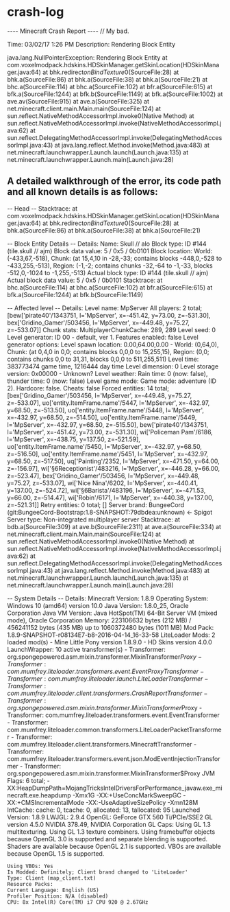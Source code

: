 # crash-log
---- Minecraft Crash Report ----
// My bad.

Time: 03/02/17 1:26 PM
Description: Rendering Block Entity

java.lang.NullPointerException: Rendering Block Entity
	at com.voxelmodpack.hdskins.HDSkinManager.getSkinLocation(HDSkinManager.java:64)
	at bhk.redirect$onBindTexture$0(SourceFile:28)
	at bhk.a(SourceFile:86)
	at bhk.a(SourceFile:38)
	at bhk.a(SourceFile:21)
	at bhc.a(SourceFile:114)
	at bhc.a(SourceFile:102)
	at bfr.a(SourceFile:615)
	at bfk.a(SourceFile:1244)
	at bfk.b(SourceFile:1149)
	at bfk.a(SourceFile:1002)
	at ave.av(SourceFile:915)
	at ave.a(SourceFile:325)
	at net.minecraft.client.main.Main.main(SourceFile:124)
	at sun.reflect.NativeMethodAccessorImpl.invoke0(Native Method)
	at sun.reflect.NativeMethodAccessorImpl.invoke(NativeMethodAccessorImpl.java:62)
	at sun.reflect.DelegatingMethodAccessorImpl.invoke(DelegatingMethodAccessorImpl.java:43)
	at java.lang.reflect.Method.invoke(Method.java:483)
	at net.minecraft.launchwrapper.Launch.launch(Launch.java:135)
	at net.minecraft.launchwrapper.Launch.main(Launch.java:28)


A detailed walkthrough of the error, its code path and all known details is as follows:
---------------------------------------------------------------------------------------

-- Head --
Stacktrace:
	at com.voxelmodpack.hdskins.HDSkinManager.getSkinLocation(HDSkinManager.java:64)
	at bhk.redirect$onBindTexture$0(SourceFile:28)
	at bhk.a(SourceFile:86)
	at bhk.a(SourceFile:38)
	at bhk.a(SourceFile:21)

-- Block Entity Details --
Details:
	Name: Skull // alo
	Block type: ID #144 (tile.skull // ajm)
	Block data value: 5 / 0x5 / 0b0101
	Block location: World: (-433,67,-518), Chunk: (at 15,4,10 in -28,-33; contains blocks -448,0,-528 to -433,255,-513), Region: (-1,-2; contains chunks -32,-64 to -1,-33, blocks -512,0,-1024 to -1,255,-513)
	Actual block type: ID #144 (tile.skull // ajm)
	Actual block data value: 5 / 0x5 / 0b0101
Stacktrace:
	at bhc.a(SourceFile:114)
	at bhc.a(SourceFile:102)
	at bfr.a(SourceFile:615)
	at bfk.a(SourceFile:1244)
	at bfk.b(SourceFile:1149)

-- Affected level --
Details:
	Level name: MpServer
	All players: 2 total; [bew['pirate40'/1343751, l='MpServer', x=-451.42, y=73.00, z=-531.30], bex['Gridino_Gamer'/503456, l='MpServer', x=-449.48, y=75.27, z=-533.07]]
	Chunk stats: MultiplayerChunkCache: 289, 289
	Level seed: 0
	Level generator: ID 00 - default, ver 1. Features enabled: false
	Level generator options: 
	Level spawn location: 0.00,64.00,0.00 - World: (0,64,0), Chunk: (at 0,4,0 in 0,0; contains blocks 0,0,0 to 15,255,15), Region: (0,0; contains chunks 0,0 to 31,31, blocks 0,0,0 to 511,255,511)
	Level time: 383773474 game time, 1216444 day time
	Level dimension: 0
	Level storage version: 0x00000 - Unknown?
	Level weather: Rain time: 0 (now: false), thunder time: 0 (now: false)
	Level game mode: Game mode: adventure (ID 2). Hardcore: false. Cheats: false
	Forced entities: 14 total; [bex['Gridino_Gamer'/503456, l='MpServer', x=-449.48, y=75.27, z=-533.07], uo['entity.ItemFrame.name'/5447, l='MpServer', x=-432.97, y=68.50, z=-513.50], uo['entity.ItemFrame.name'/5448, l='MpServer', x=-432.97, y=68.50, z=-514.50], uo['entity.ItemFrame.name'/5449, l='MpServer', x=-432.97, y=68.50, z=-515.50], bew['pirate40'/1343751, l='MpServer', x=-451.42, y=73.00, z=-531.30], wi['Policeman Pam'/6186, l='MpServer', x=-438.75, y=137.50, z=-521.59], uo['entity.ItemFrame.name'/5450, l='MpServer', x=-432.97, y=68.50, z=-516.50], uo['entity.ItemFrame.name'/5451, l='MpServer', x=-432.97, y=68.50, z=-517.50], uq['Painting'/2352, l='MpServer', x=-471.50, y=64.00, z=-156.97], wi['§6Receptionist'/483216, l='MpServer', x=-446.28, y=66.00, z=-523.47], bex['Gridino_Gamer'/503456, l='MpServer', x=-449.48, y=75.27, z=-533.07], wi['Nice Nina'/6202, l='MpServer', x=-440.41, y=137.00, z=-524.72], wi['§6Barista'/483196, l='MpServer', x=-471.53, y=66.00, z=-514.47], wi['Robin'/6171, l='MpServer', x=-440.38, y=137.00, z=-521.31]]
	Retry entities: 0 total; []
	Server brand: BungeeCord (git:BungeeCord-Bootstrap:1.8-SNAPSHOT:79dbdea:unknown) <- Spigot
	Server type: Non-integrated multiplayer server
Stacktrace:
	at bdb.a(SourceFile:309)
	at ave.b(SourceFile:2311)
	at ave.a(SourceFile:334)
	at net.minecraft.client.main.Main.main(SourceFile:124)
	at sun.reflect.NativeMethodAccessorImpl.invoke0(Native Method)
	at sun.reflect.NativeMethodAccessorImpl.invoke(NativeMethodAccessorImpl.java:62)
	at sun.reflect.DelegatingMethodAccessorImpl.invoke(DelegatingMethodAccessorImpl.java:43)
	at java.lang.reflect.Method.invoke(Method.java:483)
	at net.minecraft.launchwrapper.Launch.launch(Launch.java:135)
	at net.minecraft.launchwrapper.Launch.main(Launch.java:28)

-- System Details --
Details:
	Minecraft Version: 1.8.9
	Operating System: Windows 10 (amd64) version 10.0
	Java Version: 1.8.0_25, Oracle Corporation
	Java VM Version: Java HotSpot(TM) 64-Bit Server VM (mixed mode), Oracle Corporation
	Memory: 223106632 bytes (212 MB) / 456241152 bytes (435 MB) up to 1060372480 bytes (1011 MB)
	Mod Pack: 1.8.9-SNAPSHOT-r08134E7-b8-2016-04-14_16-33-58
	LiteLoader Mods: 2 loaded mod(s)
          - Mine Little Pony version 1.8.9.0
          - HD Skins version 4.0.0
	LaunchWrapper: 10 active transformer(s)
          - Transformer: org.spongepowered.asm.mixin.transformer.MixinTransformer$Proxy
          - Transformer: com.mumfrey.liteloader.transformers.event.EventProxyTransformer
          - Transformer: com.mumfrey.liteloader.launch.LiteLoaderTransformer
          - Transformer: com.mumfrey.liteloader.client.transformers.CrashReportTransformer
          - Transformer: org.spongepowered.asm.mixin.transformer.MixinTransformer$Proxy
          - Transformer: com.mumfrey.liteloader.transformers.event.EventTransformer
          - Transformer: com.mumfrey.liteloader.common.transformers.LiteLoaderPacketTransformer
          - Transformer: com.mumfrey.liteloader.client.transformers.MinecraftTransformer
          - Transformer: com.mumfrey.liteloader.transformers.event.json.ModEventInjectionTransformer
          - Transformer: org.spongepowered.asm.mixin.transformer.MixinTransformer$Proxy
	JVM Flags: 6 total; -XX:HeapDumpPath=MojangTricksIntelDriversForPerformance_javaw.exe_minecraft.exe.heapdump -Xmx1G -XX:+UseConcMarkSweepGC -XX:+CMSIncrementalMode -XX:-UseAdaptiveSizePolicy -Xmn128M
	IntCache: cache: 0, tcache: 0, allocated: 13, tallocated: 95
	Launched Version: 1.8.9
	LWJGL: 2.9.4
	OpenGL: GeForce GTX 560 Ti/PCIe/SSE2 GL version 4.5.0 NVIDIA 378.49, NVIDIA Corporation
	GL Caps: Using GL 1.3 multitexturing.
Using GL 1.3 texture combiners.
Using framebuffer objects because OpenGL 3.0 is supported and separate blending is supported.
Shaders are available because OpenGL 2.1 is supported.
VBOs are available because OpenGL 1.5 is supported.

	Using VBOs: Yes
	Is Modded: Definitely; Client brand changed to 'LiteLoader'
	Type: Client (map_client.txt)
	Resource Packs: 
	Current Language: English (US)
	Profiler Position: N/A (disabled)
	CPU: 8x Intel(R) Core(TM) i7 CPU 920 @ 2.67GHz
